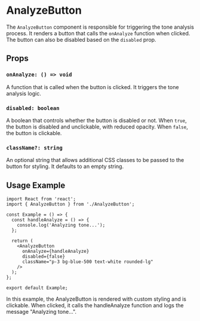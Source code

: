 # AnalyzeButton

The `AnalyzeButton` component is responsible for triggering the tone analysis process. It renders a button that calls the `onAnalyze` function when clicked. The button can also be disabled based on the `disabled` prop.

## Props

### `onAnalyze: () => void`
A function that is called when the button is clicked. It triggers the tone analysis logic.

### `disabled: boolean`
A boolean that controls whether the button is disabled or not. When `true`, the button is disabled and unclickable, with reduced opacity. When `false`, the button is clickable.

### `className?: string`
An optional string that allows additional CSS classes to be passed to the button for styling. It defaults to an empty string.

## Usage Example

```tsx
import React from 'react';
import { AnalyzeButton } from './AnalyzeButton';

const Example = () => {
  const handleAnalyze = () => {
    console.log('Analyzing tone...');
  };

  return (
    <AnalyzeButton 
      onAnalyze={handleAnalyze} 
      disabled={false} 
      className="p-3 bg-blue-500 text-white rounded-lg" 
    />
  );
};

export default Example;
```

In this example, the AnalyzeButton is rendered with custom styling and is clickable. When clicked, it calls the handleAnalyze function and logs the message "Analyzing tone...".